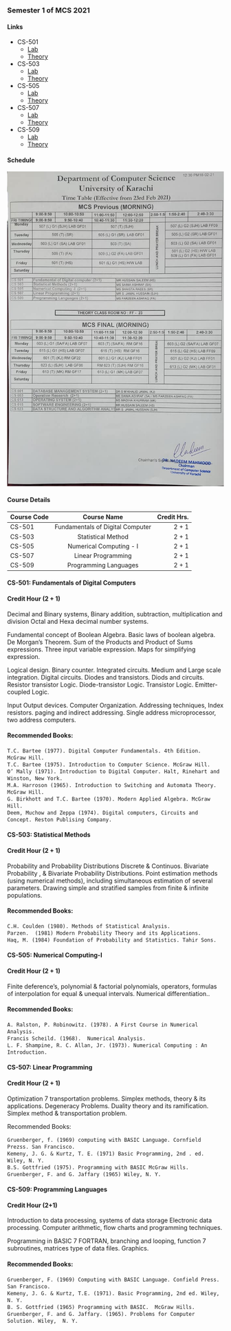 ### Semester 1 of MCS 2021

#### Links
* CS-501
    * [Lab](../semester_1/CS_501/lab)
    * [Theory](../semester_1/CS_501/theory)
* CS-503
    * [Lab](../semester_1/CS_503/lab)
    * [Theory](../semester_1/CS_503/theory)
* CS-505
    * [Lab](../semester_1/CS_505/lab)
    * [Theory](../semester_1/CS_505/theory)
* CS-507
    * [Lab](../semester_1/CS_507/lab)
    * [Theory](../semester_1/CS_507/theory)
* CS-509
    * [Lab](../semester_1/CS_509/lab)
    * [Theory](../semester_1/CS_509/theory)

#### Schedule

![alt text](https://github.com/asifnawaz24/MCS2020/blob/master/semester_1/schedule.jpg "Schedule 2020 Winter")

#### Course Details

| Course Code | Course Name | Credit Hrs. |
|-------------|:-------------:|-------------:|
| CS-501 | Fundamentals of Digital Computer | 2 + 1 |
| CS-503 | Statistical Method | 2 + 1 |
| CS-505 | Numerical Computing - I | 2 + 1 |
| CS-507 | Linear Programming | 2 + 1 |
| CS-509 | Programming Languages | 2 + 1 |

#### CS-501: Fundamentals of Digital Computers 
#### Credit Hour (2 + 1)

Decimal and Binary systems, Binary addition, subtraction, multiplication and division Octal and Hexa decimal number systems.

Fundamental concept of Boolean Algebra. Basic laws of boolean algebra. De Morgan’s Theorem. Sum of the Products and Product of Sums expressions. Three input variable expression. Maps for simplifying expression.

Logical design. Binary counter. Integrated circuits. Medium and Large scale integration.  Digital circuits. Diodes and transistors. Diods and circuits. Resistor transistor Logic. Diode-transistor Logic. Transistor Logic. Emitter-coupled Logic.

Input Output devices. Computer  Organization. Addressing techniques, Index resistors. paging and indirect addressing. Single address microprocessor, two address computers.

#### Recommended Books:

    T.C. Bartee (1977). Digital Computer Fundamentals. 4th Edition.  McGraw Hill.
    T.C. Bartee (1975). Introduction to Computer Science. McGraw Hill.
    O’ Mally (1971). Introduction to Digital Computer. Halt, Rinehart and Winston, New York.
    M.A. Harroson (1965). Introduction to Switching and Automata Theory. McGraw Hill.
    G. Birkhott and T.C. Bartee (1970). Modern Applied Algebra. McGraw Hill.
    Deem, Muchow and Zeppa (1974). Digital computers, Circuits and Concept. Reston Publising Company.

#### CS-503: Statistical Methods
#### Credit Hour (2 + 1)

Probability and Probability Distributions Discrete & Continuos. Bivariate Probability , & Bivariate Probability Distributions. Point estimation methods (using numerical methods), including simultaneous estimation of several parameters. Drawing simple and stratified samples from finite & infinite populations.

#### Recommended Books:

    C.H. Coulden (1980). Methods of Statistical Analysis.
    Parzen.  (1981) Modern Probability Theory and its Applications.
    Haq, M. (1984) Foundation of Probability and Statistics. Tahir Sons.

#### CS-505: Numerical Computing-I
#### Credit Hour (2 + 1)

Finite deference’s, polynomial & factorial polynomials, operators, formulas of interpolation for equal & unequal intervals. Numerical differentiation..

#### Recommended Books:

    A. Ralston, P. Robinowitz. (1978). A First Course in Numerical Analysis.
    Francis Scheild. (1968).  Numerical Analysis.
    L. F. Shampine, R. C. Allan, Jr. (1973). Numerical Computing : An Introduction.

#### CS-507: Linear Programming
#### Credit Hour (2 + 1)

Optimization 7 transportation problems. Simplex methods, theory & its applications. Degeneracy Problems. Duality theory and its ramification. Simplex method & transportation problem.

Recommended Books:

    Gruenberger, f. (1969) computing with BASIC Language. Cornfield Prezss. San Francisco.
    Kemeny, J. G. & Kurtz, T. E. (1971) Basic Programming, 2nd . ed. Wiley, N. Y.
    B.S. Gottfried (1975). Programming with BASIC McGraw Hills.
    Gruenberger, F. and G. Jaffary (1965) Wiley, N. Y.

#### CS-509: Programming Languages
#### Credit Hour (2+1)

Introduction to data processing, systems of data storage Electronic data processing. Computer arithmetic, flow charts and programming techniques.

Programming in BASIC 7 FORTRAN, branching and looping, function 7 subroutines, matrices type of data files. Graphics.

#### Recommended Books:

    Gruenberger, F. (1969) Computing with BASIC Language. Confield Press. San Francisco.
    Kemeny, J. G. & Kurtz, T.E. (1971). Basic Programming, 2nd ed. Wiley, N. Y.
    B. S. Gottfried (1965) Programming with BASIC.  McGraw Hills.
    Gruenberger, F. and G. Jaffary. (1965). Problems for Computer Solution. Wiley,  N. Y.

